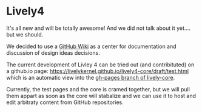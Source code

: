 # Lively4

It's all new and will be totally awesome! And we did not talk about it yet.... but we should.

We decided to use a [GitHub Wiki](https://github.com/LivelyKernel/Lively4/wiki/Home) as a center for documentation and discussion of design ideas decisions. 

The current development of Livley 4 can be tried out (and contribituted) on a github.io page: 
https://livelykernel.github.io/lively4-core/draft/test.html which is an automatic view into the [gh-pages branch of lively-core]([https://github.com/LivelyKernel/lively4-core/tree/gh-pages).

Currently, the test pages and the core is cramed together, but we will pull them appart as soon as the core will stabalize and we can use it to host and edit arbitraty content from GitHub repositories.
